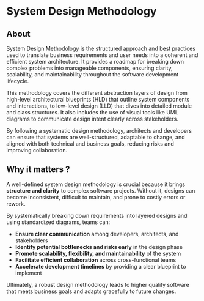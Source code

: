 # System Design Methodology

## About

System Design Methodology is the structured approach and best practices used to translate business requirements and user needs into a coherent and efficient system architecture. It provides a roadmap for breaking down complex problems into manageable components, ensuring clarity, scalability, and maintainability throughout the software development lifecycle.

This methodology covers the different abstraction layers of design from high-level architectural blueprints (HLD) that outline system components and interactions, to low-level design (LLD) that dives into detailed module and class structures. It also includes the use of visual tools like UML diagrams to communicate design intent clearly across stakeholders.

By following a systematic design methodology, architects and developers can ensure that systems are well-structured, adaptable to change, and aligned with both technical and business goals, reducing risks and improving collaboration.

## Why it matters ?

A well-defined system design methodology is crucial because it brings **structure and clarity** to complex software projects. Without it, designs can become inconsistent, difficult to maintain, and prone to costly errors or rework.

By systematically breaking down requirements into layered designs and using standardized diagrams, teams can:

* **Ensure clear communication** among developers, architects, and stakeholders
* **Identify potential bottlenecks and risks early** in the design phase
* **Promote scalability, flexibility, and maintainability** of the system
* **Facilitate efficient collaboration** across cross-functional teams
* **Accelerate development timelines** by providing a clear blueprint to implement

Ultimately, a robust design methodology leads to higher quality software that meets business goals and adapts gracefully to future changes.
